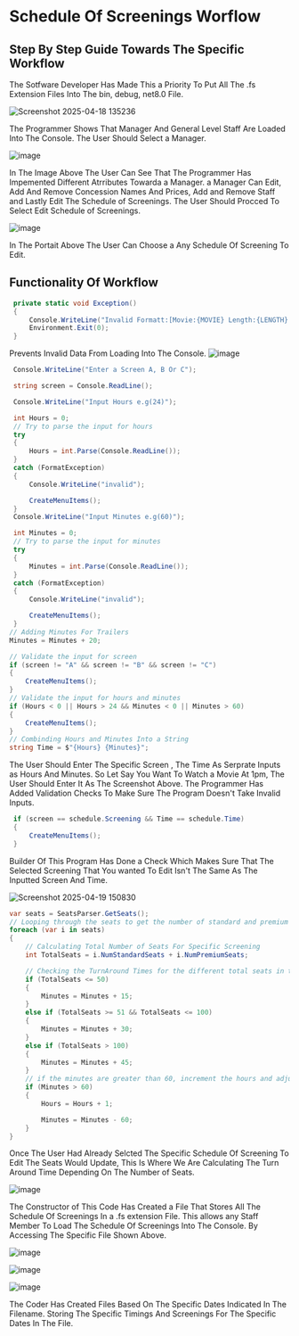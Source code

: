 # Schedule Of Screenings Worflow

## Step By Step Guide Towards The Specific Workflow

The Sotfware Developer Has Made This a Priority To Put All The .fs Extension Files Into The bin, debug, net8.0 File. 

![Screenshot 2025-04-18 135236](https://github.com/user-attachments/assets/9b1193d7-5341-48f4-aa09-6652fb609716)

The Programmer Shows That Manager And General Level Staff Are Loaded Into The Console. The User Should Select a Manager. 

![image](https://github.com/user-attachments/assets/46e57287-9de6-4a95-ae36-ea1a7e0c6b16)

In The Image Above The User Can See That The Programmer Has Impemented Different Atrributes Towarda a Manager. a Manager Can Edit, Add And Remove Concession Names And Prices, Add and Remove Staff and Lastly Edit The Schedule of Screenings. The User Should Procced To Select Edit Schedule of Screenings. 

![image](https://github.com/user-attachments/assets/b42890db-bc19-4c1e-8894-7cf50e5e1414)

In The Portait Above The User Can Choose a Any Schedule Of Screening To Edit. 

## Functionality Of Workflow
~~~cs
 private static void Exception()
 {
     Console.WriteLine("Invalid Formatt:[Movie:{MOVIE} Length:{LENGTH} Genre:{GENRE} Rating:{RATING}]");
     Environment.Exit(0);
 }
~~~
Prevents Invalid Data From Loading Into The Console.
![image](https://github.com/user-attachments/assets/56ce3797-0dcc-4abd-b8ba-17ba423cccdd)
~~~cs
 Console.WriteLine("Enter a Screen A, B Or C");

 string screen = Console.ReadLine();

 Console.WriteLine("Input Hours e.g(24)");

 int Hours = 0;
 // Try to parse the input for hours
 try
 {
     Hours = int.Parse(Console.ReadLine());
 }
 catch (FormatException)
 {
     Console.WriteLine("invalid");

     CreateMenuItems();
 }
 Console.WriteLine("Input Minutes e.g(60)");

 int Minutes = 0;
 // Try to parse the input for minutes
 try
 {
     Minutes = int.Parse(Console.ReadLine());
 }
 catch (FormatException)
 {
     Console.WriteLine("invalid");

     CreateMenuItems();
 }
// Adding Minutes For Trailers
Minutes = Minutes + 20;

// Validate the input for screen
if (screen != "A" && screen != "B" && screen != "C")
{
    CreateMenuItems();
}
// Validate the input for hours and minutes
if (Hours < 0 || Hours > 24 && Minutes < 0 || Minutes > 60)
{
    CreateMenuItems();
}
// Combinding Hours and Minutes Into a String
string Time = $"{Hours} {Minutes}";
~~~
The User Should Enter The Specific Screen , The Time As Serprate Inputs as Hours And Minutes. So Let Say You Want To Watch a Movie At 1pm, The User Should Enter It As The Screenshot Above. The Programmer Has Added Validation Checks To Make Sure The Program Doesn't Take Invalid Inputs.
~~~cs
 if (screen == schedule.Screening && Time == schedule.Time)
 {
     CreateMenuItems();
 }
~~~
Builder Of This Program Has Done a Check Which Makes Sure That The Selected Screening That You wanted To Edit Isn't The Same As The Inputted Screen And Time.

![Screenshot 2025-04-19 150830](https://github.com/user-attachments/assets/791ce15a-3ab2-4f5f-a8f2-7f438700f2ed)
~~~cs
var seats = SeatsParser.GetSeats();
// Looping through the seats to get the number of standard and premium seats
foreach (var i in seats)
{
    // Calculating Total Number of Seats For Specific Screening
    int TotalSeats = i.NumStandardSeats + i.NumPremiumSeats;

    // Checking the TurnAround Times for the different total seats in the theatre
    if (TotalSeats <= 50)
    {
        Minutes = Minutes + 15;
    }
    else if (TotalSeats >= 51 && TotalSeats <= 100)
    {
        Minutes = Minutes + 30;
    }
    else if (TotalSeats > 100)
    {
        Minutes = Minutes + 45;
    }
    // if the minutes are greater than 60, increment the hours and adjust the minutes
    if (Minutes > 60)
    {
        Hours = Hours + 1;

        Minutes = Minutes - 60; 
    }
}
~~~
Once The User Had Already Selcted The Specific Schedule Of Screening To Edit The Seats Would Update, This Is Where We Are Calculating The Turn Around Time Depending On The Number of Seats. 

![image](https://github.com/user-attachments/assets/4240e5c5-37d2-456e-a2f9-dbe6008aac15)

The Constructor of This Code Has Created a File That Stores All The Schedule Of Screenings In a .fs extension File. This allows any Staff Member To Load The Schedule Of Screenings Into The Console. By Accessing The Specific File Shown Above. 

![image](https://github.com/user-attachments/assets/c4d7aeb7-9afd-462b-b0b7-c6b9d3a3c237)

![image](https://github.com/user-attachments/assets/2d850277-adb0-4eb5-b519-2635ec1375dd)

![image](https://github.com/user-attachments/assets/a9cc0a11-de4d-4769-b655-887633e635e2)

The Coder Has Created Files Based On The Specific Dates Indicated In The Filename. Storing The Specific Timings And Screenings For The Specific Dates In The File. 
